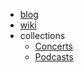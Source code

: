 
- [blog](https://hezhizhen.github.io/blog/)
- [wiki](https://hezhizhen.github.io/wiki/)
- collections
    - [Concerts](https://raindrop.io/littlepoint/concerts-28469770)
    - [Podcasts](https://raindrop.io/littlepoint/podcasts-22429525)
